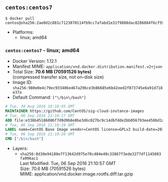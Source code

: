 ## `centos:centos7`

```console
$ docker pull centos@sha256:2ae0d2c881c7123870114fb9cc7afabd1e31f9888dac8286884f6cf59373ed9b
```

-	Platforms:
	-	linux; amd64

### `centos:centos7` - linux; amd64

-	Docker Version: 1.12.1
-	Manifest MIME: `application/vnd.docker.distribution.manifest.v2+json`
-	Total Size: **70.6 MB (70591526 bytes)**  
	(compressed transfer size, not on-disk size)
-	Image ID: `sha256:980e0e4c79ec933406e467a296ce3b86685e6b42eed2f873745e6a91d718e37a`
-	Default Command: `["\/bin\/bash"]`

```dockerfile
# Tue, 30 Aug 2016 18:18:45 GMT
MAINTAINER https://github.com/CentOS/sig-cloud-instance-images
# Tue, 06 Sep 2016 21:10:17 GMT
ADD file:e336b45186086f7d9d9b8e8be3d6c027bc9c14dbfdde2bb056793ee458bd1a57 in / 
# Tue, 06 Sep 2016 21:10:19 GMT
LABEL name=CentOS Base Image vendor=CentOS license=GPLv2 build-date=20160906
# Tue, 06 Sep 2016 21:10:20 GMT
CMD ["/bin/bash"]
```

-	Layers:
	-	`sha256:8d30e94188e7f13642d975e70c484e48c33867f3ede3277df1145803fa996ac1`  
		Last Modified: Tue, 06 Sep 2016 21:10:57 GMT  
		Size: 70.6 MB (70591526 bytes)  
		MIME: application/vnd.docker.image.rootfs.diff.tar.gzip
